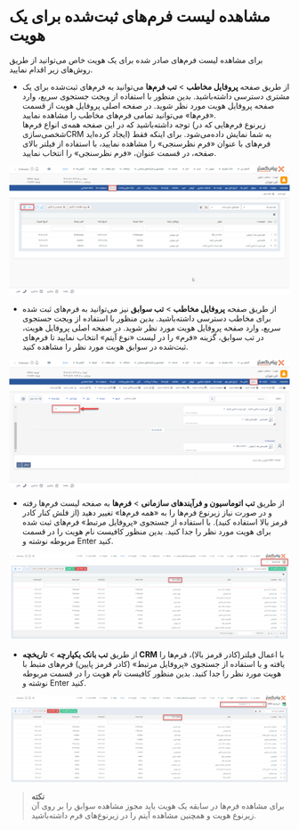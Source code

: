 # مشاهده لیست فرم‌های ثبت‌شده برای یک هویت

برای مشاهده لیست فرم‌های صادر شده برای یک هویت خاص می‌توانید از طریق روش‌های زیر اقدام نمایید.

- از طریق صفحه **پروفایل مخاطب** > **تب فرم‌ها** می‌توانید به فرم‌های ثبت‌شده برای یک مشتری دسترسی داشته‌باشید. بدین منظور با استفاده از ویجت جستجوی سریع، وارد صفحه پروفایل هویت مورد نظر شوید. در صفحه اصلی پروفایل هویت از قسمت «فرم‌ها» می‌توانید تمامی فرم‌های مخاطب را مشاهده نمایید. <br>
توجه داشته‌باشید که در این صفحه همه‌ی انواع فرم‌ها (زیرنوع فرم‌هایی که در شخصی‌سازیCRM ایجاد کرده‌اید) به شما نمایش داده‌می‌شود. برای اینکه فقط فرم‌های  با عنوان «فرم نظرسنجی» را مشاهده نمایید، با استفاده از فیلتر بالای صفحه، در قسمت عنوان، «فرم نظرسنجی» را انتخاب نمایید.<br>  

![مسیر اول نمایش لیست فرم‌های یک هویت ](./Images/customer-form-list-method1-.2.8.4.png)

- از طریق صفحه **پروفایل مخاطب** > **تب سوابق** نیز می‌توانید به فرم‌های ثبت شده برای مخاطب دسترسی داشته‌باشید. بدین منظور با استفاده از ویجت جستجوی سریع، وارد صفحه پروفایل هویت مورد نظر شوید. در صفحه اصلی پروفایل هویت، در تب سوابق، گزینه «فرم» را در لیست «نوع آیتم» انتخاب نمایید تا فرم‌های ثبت‌شده در سوابق هویت مورد نظر را مشاهده کنید.<br>

![مسیر دوم نمایش لیست فرم‌های یک هویت](./Images/customer-form-list-method2-.2.8.4.png)

- از طریق **تب اتوماسیون و فرآیندهای سازمانی** > **فرم‌ها**  به صفحه لیست فرم‌ها رفته و در صورت نیاز زیرنوع فرم‌ها را به «همه فرم‌ها» تغییر دهید (از فلش کنار کادر قرمز بالا استفاده کنید). با استفاده از جستجوی «پروفایل مرتبط» فرم‌های ثبت شده برای هویت مورد نظر را جدا کنید. بدین منظور کافیست نام هویت را در  قسمت مربوطه نوشته و Enter کنید.<br>
 
![مسیر سوم نمایش نمایش لیست فرم‌های یک هویت](./Images/customer-form-list-method3-.2.8.4.png)

- از طریق **تب بانک یکپارچه** > **تاریخچه CRM** با اعمال فیلتر(کادر قرمز بالا)،  فرم‌ها را یافته  و با استفاده از جستجوی «پروفایل مرتبط» (کادر قرمز پایین) فرم‌های متبط با هویت مورد نظر را جدا کنید. بدین منظور کافیست نام هویت را در قسمت مربوطه نوشته و Enter کنید.<br>

![مسیر چهارم نمایش نمایش لیست فرم‌های یک هویت](./Images/customer-form-list-method4-.2.8.4.png)

> **نکته**<br>
> برای مشاهده فرم‌ها در سابقه یک هویت باید مجوز مشاهده سوابق را بر روی آن زیرنوع هویت و همچنین مشاهده آیتم را در زیرنوع‌های فرم داشته‌باشید. <br>

